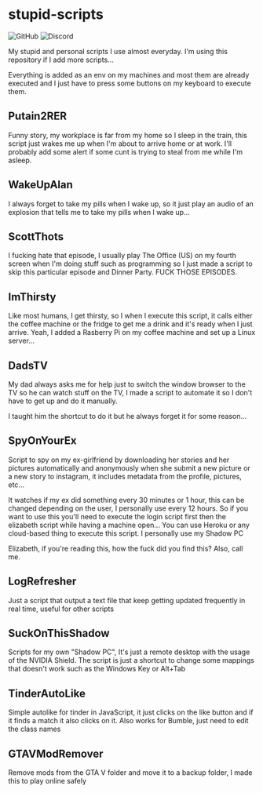 # stupid-scripts

![GitHub](https://img.shields.io/github/license/yunseok/stupid-scripts.svg)
![Discord](https://img.shields.io/discord/581070588291055616.svg)

My stupid and personal scripts I use almost everyday. I'm using this repository if I add more scripts...

Everything is added as an env on my machines and most them are already executed and I just have to press some buttons on my keyboard to execute them.  

## Putain2RER

Funny story, my workplace is far from my home so I sleep in the train, this script just wakes me up when I'm about to arrive home or at work. I'll probably add some alert if some cunt is trying to steal from me while I'm asleep.

## WakeUpAlan

I always forget to take my pills when I wake up, so it just play an audio of an explosion that tells me to take my pills when I wake up...

## ScottThots

I fucking hate that episode, I usually play The Office (US) on my fourth screen when I'm doing stuff such as programming so I just made a script to skip this particular episode and Dinner Party. FUCK THOSE EPISODES.

## ImThirsty

Like most humans, I get thirsty, so I when I execute this script, it calls either the coffee machine or the fridge to get me a drink and it's ready when I just arrive. Yeah, I added a Rasberry Pi on my coffee machine and set up a Linux server...

## DadsTV

My dad always asks me for help just to switch the window browser to the TV so he can watch stuff on the TV, I made a script to automate it so I don't have to get up and do it manually. 

I taught him the shortcut to do it but he always forget it for some reason...

## SpyOnYourEx

Script to spy on my ex-girlfriend by downloading her stories and her pictures automatically and anonymously when she submit a new picture or a new story to instagram, it includes metadata from the profile, pictures, etc...

It watches if my ex did something every 30 minutes or 1 hour, this can be changed depending on the user, I personally use every 12 hours. So if you want to use this you'll need to execute the login script first then the elizabeth script while having a machine open... You can use Heroku or any cloud-based thing to execute this script. I personally use my Shadow PC

Elizabeth, if you're reading this, how the fuck did you find this? Also, call me.

## LogRefresher

Just a script that output a text file that keep getting updated frequently in real time, useful for other scripts

## SuckOnThisShadow

Scripts for my own "Shadow PC", It's just a remote desktop with the usage of the NVIDIA Shield. The script is just a shortcut to change some mappings that doesn't work such as the Windows Key or Alt+Tab

## TinderAutoLike

Simple autolike for tinder in JavaScript, it just clicks on the like button and if it finds a match it also clicks on it. Also works for Bumble, just need to edit the class names

## GTAVModRemover

Remove mods from the GTA V folder and move it to a backup folder, I made this to play online safely